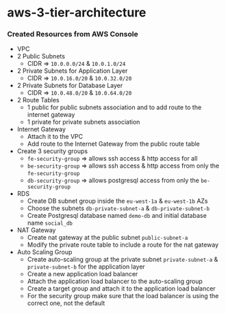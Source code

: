 # aws-3-tier-architecture

### Created Resources from AWS Console
- VPC
- 2 Public Subnets
  - CIDR => `10.0.0.0/24` & `10.0.1.0/24`
- 2 Private Subnets for Application Layer
  - CIDR => `10.0.16.0/20` & `10.0.32.0/20`
- 2 Private Subnets for Database Layer
  - CIDR => `10.0.48.0/20` & `10.0.64.0/20`
- 2 Route Tables
  - 1 public for public subnets association and to add route to the internet gateway
  - 1 private for private subnets association
- Internet Gateway
  - Attach it to the VPC
  - Add route to the Internet Gateway from the public route table
- Create 3 security groups
  - `fe-security-group` => allows ssh access & http access for all
  - `be-security-group` => allows ssh access & http access from only the `fe-security-group`
  - `db-security-group` => allows postgresql access from only the `be-security-group`
- RDS
  - Create DB subnet group inside the `eu-west-1a` & `eu-west-1b` AZs
  - Choose the subnets `db-private-subnet-a` & `db-private-subnet-b`
  - Create Postgresql database named `demo-db` and initial database name `social_db`
- NAT Gateway
  - Create nat gateway at the public subnet `public-subnet-a`
  - Modify the private route table to include a route for the nat gateway
- Auto Scaling Group
  - Create auto-scaling group at the private subnet `private-subnet-a` & `private-subnet-b` for the application layer
  - Create a new application load balancer
  - Attach the application load balancer to the auto-scaling group
  - Create a target group and attach it to the application load balancer
  - For the security group make sure that the load balancer is using the correct one, not the default